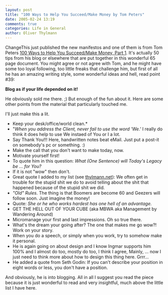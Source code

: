```yaml
---
layout: post
title: "100 Ways to Help You Succeed/Make Money by Tom Peters"
date: 2005-02-24 13:19
comments: true
categories: Life in General
author: Oliver Thylmann
---
```



ChangeThis just published the new manifestos and one of them is from Tom Peters [100 Ways to Help You Succeed/Make Money, Part 1](http://www.changethis.com/14.100Ways). It's actually 50 tips from his blog or elsewhere that are put together in this wonderful 65 page document. You might agree or not agree with Tom, and he might have some too loyal following, too little freaks that challenge him, but first of all he has an amazing writing style, some wonderful ideas and hell, read point #39:

**Blog as if your life depended on it!**

He obviously sold me there. ;) But enough of the fun about it. Here are some other points from the material that particularly touched me.





I'll just make this a lit.


* Keep your desk/office/world clean.*
* &quot;*When you address the Client, never fail to use the word 'We.'* I really do think it does help to use We instaed of You or I a lot.
* Say Thank You!!! Here, handwritten notes beat eMail. Just put a post-it on somebody's pc or something. :) 
* Make the call that you don't want to make today, now.
* Motivate yourself first!
* To quote him in this question: *What (One Sentence) will Today's Legacy be ... for You?*
* If it is not &quot;wow&quot; then don't.
* Great quote I added to my list (see [thylmann.net](http://thylmann.net)): We often get in trouble for the stupid shit we do to avoid telling about the shit that happened because of the stupid shit we did.
* *&quot;Old&quot; Rules*. The thing is that Boomers are become 60 and Geezers will follow soon. Just imagine the money!
* Quote: *She or he who works hardest has one hell of an advantage.*
* GET THE HELL OUT OF YOUR CUBE (aka MBWA aka Management by Wandering Around)
* Micromanage your first and last impressions. Oh so true there. 
* What's the dream your going after? The one that makes me go wow?! Work on your story.
* When you do a speech, or simply when you work, try to somehow make it personal.
* He is again going on about design and I know Ingmar supports him 100% and I almost do too, mostly do too, I think I agree, Mainly, ... now I just need to think more about how to design this thing here. Grrr...
* He added a quote from Seth Godin: If you can't describe your position in eight words or less, you don't have a position.


And obviously, he is into blogging. All in all I suggest you read the piece because it is just wonderful to read and very insightful, much above the little list I have here.

